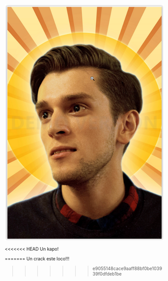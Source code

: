 ![imagen.png](/.attachments/imagen-a894cbbb-436c-44c8-9485-2b5b0de3dc3c.png)

<YouTube youTubeId="dpw9EHDh2bM" />


<<<<<<< HEAD
Un kapo!


=======
Un crack este loco!!!
>>>>>>> e9055148cace9aaff88bf0be103939f0dfdeb1be
